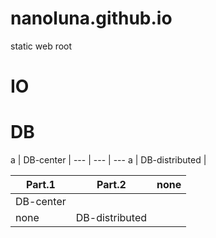 # nanoluna.github.io
static web root

# IO


# DB
a | DB-center |
--- | --- | ---
a | DB-distributed |

Part.1 | Part.2 | none
--- | --- | ---
DB-center |  | 
none | DB-distributed | 
